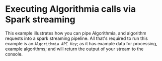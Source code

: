 # Executing Algorithmia calls via Spark streaming

This example illustrates how you can pipe Algorithmia, and algorithm requests into a spark streaming pipeline. All that's required to run this example is an `Algorithmia API Key`; as it has example data for processing, example algorithms; and will return the output of your stream to the console.
